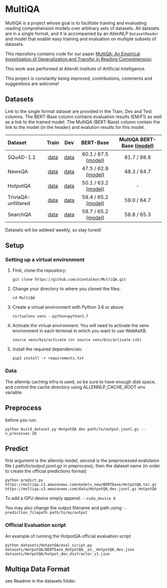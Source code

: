 # MultiQA

MultiQA is a project whose goal is to facilitate training and evaluating reading
comprehension models over arbitrary sets of datasets.
All datasets are in a single format, and it is accompanied by
an AllenNLP `DatasetReader` and model that enable easy training and evaluation
on multiple subsets of datasets.

This repository contains code for our paper [MultiQA: An Empirical Investigation of Generalization and Transfer in Reading Comprehension](https://arxiv.org/abs/1905.13453).

This work was performed at AllenAI institute of Artificial Intelligence.   

This project is constantly being improved, contributions, comments and suggestions are welcome!


## Datasets

Link to the single format dataset are provided in the Train, Dev and Test columns.
The BERT-Base column contains evaluation results (EM/F1) as well as a link to the trained model. 
The MultiQA (BERT-Base) column contain the link to the model (in the header) and evalution results for this model. 

| Dataset | Train | Dev | BERT-Base | MultiQA BERT-Base [(model)](https://multiqa.s3.amazonaws.com/models_new/BERTBase/SQuAD1-1_HotpotQA_NewsQA_TriviaQA_unfiltered_SearchQA__full.tar.gz)|
| :----- | :-----:|  :------------------: | :------------------: |  :------------------: |
| SQuAD-1.1 | [data](https://multiqa.s3.amazonaws.com/data/SQuAD1-1_train.jsonl.gz) | [data](https://multiqa.s3.amazonaws.com/data/SQuAD1-1_dev.jsonl.gz) | 80.1 / 87.5 [(model)](https://multiqa.s3.amazonaws.com/models_new/BERTBase/SQuAD1-1.tar.gz) | 81.7 / 88.8 |
| NewsQA | [data](https://multiqa.s3.amazonaws.com/data/NewsQA_train.jsonl.gz) | [data](https://multiqa.s3.amazonaws.com/data/NewsQA_dev.jsonl.gz) | 47.5 / 62.9 [(model)](https://multiqa.s3.amazonaws.com/models_new/BERTBase/NewsQA.tar.gz) | 48.3 / 64.7 |
| HotpotQA | [data](https://multiqa.s3.amazonaws.com/data/HotpotQA_train.jsonl.gz) | [data](https://multiqa.s3.amazonaws.com/data/HotpotQA_dev.jsonl.gz) | 50.1 / 63.2 [(model)](https://multiqa.s3.amazonaws.com/models_new/BERTBase/HotpotQA.tar.gz) | - |
| TriviaQA-unfiltered | [data](https://multiqa.s3.amazonaws.com/data/TriviaQA_unfiltered_train.jsonl.gz) | [data](https://multiqa.s3.amazonaws.com/data/TriviaQA_unfiltered_dev.jsonl.gz) | 59.4 / 65.2 [(model)](https://multiqa.s3.amazonaws.com/models_new/BERTBase/TriviaQA_unfiltered.tar.gz) | 59.0 / 64.7 |
| SearchQA | [data](https://multiqa.s3.amazonaws.com/data/SearchQA_train.jsonl.gz) | [data](https://multiqa.s3.amazonaws.com/data/SearchQA_dev.jsonl.gz) | 58.7 / 65.2 [(model)](https://multiqa.s3.amazonaws.com/models_new/BERTBase/SearchQA.tar.gz) | 58.8 / 65.3 |

Datasets will be addeed weekly, so stay tuned!
 
 
## Setup

### Setting up a virtual environment

1.  First, clone the repository:

    ```
    git clone https://github.com/alontalmor/MultiQA.git
    ```

2.  Change your directory to where you cloned the files:

    ```
    cd MultiQA
    ```

3.  Create a virtual environment with Python 3.6 or above:

    ```
    virtualenv venv --python=python3.7
    ```

4.  Activate the virtual environment. You will need to activate the venv environment in each terminal in which you want to use WebAsKB.

    ```
    source venv/bin/activate (or source venv/bin/activate.csh)
    ```
5.  Install the required dependencies:

    ```
    pip3 install -r requirements.txt
    ```

### Data

The allennlp caching infra is used, so be sure to have enough disk space, and control the cache directory using ALLENNLP_CACHE_ROOT env variable.

## Preprocess
    
   before you run: 
   
  `python build_dataset.py HotpotQA dev path/to/output.jsonl.gz --n_processes 10`


## Predict

first argument is the allennlp model, second is the preprocessed evalutaion file ( path/to/output.jsonl.gz in preprocess), then the dataset name (in order to create the official predictions format)

 `python predict.py https://multiqa.s3.amazonaws.com/models_new/BERTbase/HotpotQA.tar.gz https://multiqa.s3.amazonaws.com/data/HotpotQA_dev.jsonl.gz HotpotQA`
 
 To add a GPU device simply append: `--cuda_device 0`
 
 You may also change the output filename and path using `--prediction_filepath path/to/my/output`
 
 ###  Official Evaluation script 
 An example of running the HotpotQA official evaluation script 
 
 `python datasets/HotpotQA/eval_script.py datasets/HotpotQA/BERTbase_HotpotQA__on__HotpotQA_dev.json datasets/HotpotQA/hotpot_dev_distractor_v1.json`
 
## Multiqa Data Format
see Readme in the datasets folder.






